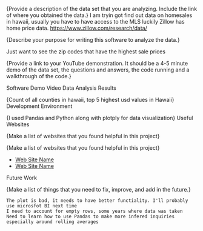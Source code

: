 {Provide a description of the data set that you are analyzing. Include the link of where you obtained the data.} I am tryin got find out data on homesales in hawaii, usually you have to have access to the MLS luckily Zillow has home price data. https://www.zillow.com/research/data/

{Describe your purpose for writing this software to analyze the data.}

Just want to see the zip codes that have the highest sale prices

{Provide a link to your YouTube demonstration. It should be a 4-5 minute demo of the data set, the questions and answers, the code running and a walkthrough of the code.}

Software Demo Video
Data Analysis Results

{Count of all counties in hawaii, top 5 highest usd values in Hawaii}
Development Environment

{I used Pandas and Python along with plotply for data visualization}
Useful Websites

{Make a list of websites that you found helpful in this project}

{Make a list of websites that you found helpful in this project}
* [Web Site Name](https://plotly.com/)
* [Web Site Name](https://pandas.pydata.org/)

Future Work

{Make a list of things that you need to fix, improve, and add in the future.}

    The plot is bad, it needs to have better functiality. I'll probably use microsfot BI next time
    I need to account for empty rows, some years where data was taken
    Need to learn how to use Pandas to make more infered inquiries especially around rolling averages
